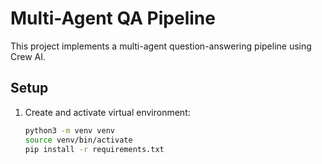 # Multi-Agent QA Pipeline

This project implements a multi-agent question-answering pipeline using Crew AI.

## Setup

1. Create and activate virtual environment:
   ```bash
   python3 -m venv venv
   source venv/bin/activate
   pip install -r requirements.txt